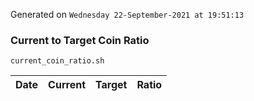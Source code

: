 Generated on `Wednesday 22-September-2021 at 19:51:13`

### Current to Target Coin Ratio
`current_coin_ratio.sh`

Date|Current|Target|Ratio
---|---|---|---
